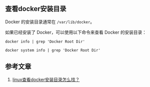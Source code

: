 ## 查看docker安装目录

Docker 的安装目录通常在 `/var/lib/docker`。

如果已经安装了 Docker，可以使用以下命令来查看 Docker 的安装目录：

```shell
docker info | grep 'Docker Root Dir'
```

```shell
docker system info | grep 'Docker Root Dir'
```



## 参考文章

1. [linux查看docker安装目录怎么找？](https://www.yunshbk.com/jiaoyu/441.html)


